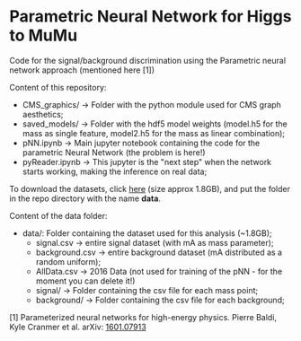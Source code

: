# Parametric Neural Network for Higgs to MuMu

Code for the signal/background discrimination using the Parametric neural network approach (mentioned here [1])

Content of this repository:

- CMS\_graphics/ -> Folder with the python module used for CMS graph aesthetics;
- saved\_models/ -> Folder with the hdf5 model weights (model.h5 for the mass as single feature, model2.h5 for the mass as linear combination);
- pNN.ipynb -> Main jupyter notebook containing the code for the parametric Neural Network (the problem is here!)
- pyReader.ipynb -> This jupyter is the "next step" when the network starts working, making the inference on real data;

To download the datasets, click [here](https://cernbox.cern.ch/index.php/s/zQNB8laVAFjyb4N) (size approx 1.8GB), and put the folder in the repo directory with the name **data**.

Content of the data folder:

- data/: Folder containing the dataset used for this analysis (~1.8GB);
    * signal.csv -> entire signal dataset (with mA as mass parameter);
	* background.csv -> entire background dataset (mA distributed as a random uniform);
	* AllData.csv -> 2016 Data (not used for training of the pNN - for the moment you can delete it!)
	* signal/ -> Folder containing the csv file for each mass point;
	* background/ -> Folder containing the csv file for each background;


[1] Parameterized neural networks for high-energy physics. Pierre Baldi, Kyle Cranmer et al. arXiv: [1601.07913](https://arxiv.org/abs/1601.07913)